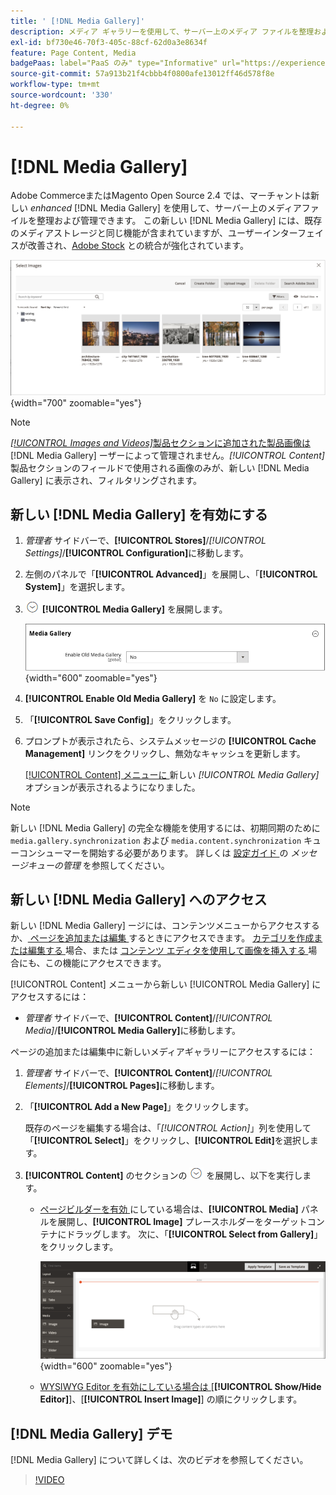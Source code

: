 ```yaml
---
title: ' [!DNL Media Gallery]'
description: メディア ギャラリーを使用して、サーバー上のメディア ファイルを整理および管理します。
exl-id: bf730e46-70f3-405c-88cf-62d0a3e8634f
feature: Page Content, Media
badgePaas: label="PaaS のみ" type="Informative" url="https://experienceleague.adobe.com/ja/docs/commerce/user-guides/product-solutions" tooltip="Adobe Commerce on Cloud プロジェクト（Adobeが管理する PaaS インフラストラクチャ）およびオンプレミスプロジェクトにのみ適用されます。"
source-git-commit: 57a913b21f4cbbb4f0800afe13012ff46d578f8e
workflow-type: tm+mt
source-wordcount: '330'
ht-degree: 0%

---
```


# [!DNL Media Gallery]

Adobe CommerceまたはMagento Open Source 2.4 では、マーチャントは新しい _enhanced_ [!DNL Media Gallery] を使用して、サーバー上のメディアファイルを整理および管理できます。 この新しい [!DNL Media Gallery] には、既存のメディアストレージと同じ機能が含まれていますが、ユーザーインターフェイスが改善され、[Adobe Stock][adobe-stock] との統合が強化されています。

![ メディアギャラリーグリッドに表示される画像 ](./assets/media-gallery-grid.png){width="700" zoomable="yes"}

>[!NOTE]
>
>[_[!UICONTROL Images and Videos]_&#x200B;製品セクションに追加された製品画像は ](../catalog/product-image.md#upload-an-image) [!DNL Media Gallery] ーザーによって管理されません。_[!UICONTROL Content]_ 製品セクションのフィールドで使用される画像のみが、新しい [!DNL Media Gallery] に表示され、フィルタリングされます。

## 新しい [!DNL Media Gallery] を有効にする

1. _管理者_ サイドバーで、**[!UICONTROL Stores]**/_[!UICONTROL Settings]_/**[!UICONTROL Configuration]**&#x200B;に移動します。

1. 左側のパネルで「**[!UICONTROL Advanced]**」を展開し、「**[!UICONTROL System]**」を選択します。

1. ![ 展開セレクター ](../assets/icon-display-expand.png) **[!UICONTROL Media Gallery]** を展開します。

   ![ 詳細設定 – [!DNL Media Gallery]](./assets/system-media-gallery.png){width="600" zoomable="yes"}

1. **[!UICONTROL Enable Old Media Gallery]** を `No` に設定します。

1. 「**[!UICONTROL Save Config]**」をクリックします。

1. プロンプトが表示されたら、システムメッセージの **[!UICONTROL Cache Management]** リンクをクリックし、無効なキャッシュを更新します。

   [[!UICONTROL Content] メニューに ](/help/content-design/content-menu.md) 新しい _[!UICONTROL Media Gallery]_&#x200B;オプションが表示されるようになりました。

>[!NOTE]
>
>新しい [!DNL Media Gallery] の完全な機能を使用するには、初期同期のために `media.gallery.synchronization` および `media.content.synchronization` キューコンシューマーを開始する必要があります。 詳しくは [ 設定ガイド ](https://experienceleague.adobe.com/docs/commerce-operations/configuration-guide/message-queues/manage-message-queues.html?lang=ja) の _メッセージキューの管理_ を参照してください。

## 新しい [!DNL Media Gallery] へのアクセス

新しい [!DNL Media Gallery] ージには、コンテンツメニューからアクセスするか、[ ページを追加または編集 ](/help/content-design/page-add.md) するときにアクセスできます。 [ カテゴリを作成または編集する ](/help/catalog/category-create.md) 場合、または [ コンテンツ エディタを使用して画像を挿入する ](/help/content-design/editor-insert-image.md) 場合にも、この機能にアクセスできます。

[!UICONTROL Content] メニューから新しい [!UICONTROL Media Gallery] にアクセスするには：

- _管理者_ サイドバーで、**[!UICONTROL Content]**/_[!UICONTROL Media]_/**[!UICONTROL Media Gallery]**&#x200B;に移動します。

ページの追加または編集中に新しいメディアギャラリーにアクセスするには：

1. _管理者_ サイドバーで、**[!UICONTROL Content]**/_[!UICONTROL Elements]_/**[!UICONTROL Pages]**&#x200B;に移動します。

1. 「**[!UICONTROL Add a New Page]**」をクリックします。

   既存のページを編集する場合は、「_[!UICONTROL Action]_」列を使用して「**[!UICONTROL Select]**」をクリックし、**[!UICONTROL Edit]**&#x200B;を選択します。

1. **[!UICONTROL Content]** のセクションの ![ 展開セレクター ](../assets/icon-display-expand.png) を展開し、以下を実行します。

   - [ ページビルダーを有効 ](../page-builder/setup.md) にしている場合は、**[!UICONTROL Media]** パネルを展開し、**[!UICONTROL Image]** プレースホルダーをターゲットコンテナにドラッグします。 次に、「**[!UICONTROL Select from Gallery]**」をクリックします。

     ![ 画像をステージにドラッグ ](./assets/pb-media-image-drag.png){width="600" zoomable="yes"}

   - [WYSIWYG Editor を有効にしている場合は ](/help/content-design/editor.md) [**[!UICONTROL Show/Hide Editor]**]、[**[!UICONTROL Insert Image]**] の順にクリックします。

## [!DNL Media Gallery] デモ

[!DNL Media Gallery] について詳しくは、次のビデオを参照してください。

>[!VIDEO](https://video.tv.adobe.com/v/3411046?quality=12&learn=on&captions=jpn)

[adobe-stock]: https://stock.adobe.com


